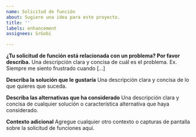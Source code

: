 ```yaml
---
name: Solicitud de función
about: Sugiere una idea para este proyecto.
title: ''
labels: enhancement
assignees: SrGobi

---
```


**¿Tu solicitud de función está relacionada con un problema? Por favor describa.**
Una descripción clara y concisa de cuál es el problema. Ex. Siempre me siento frustrado cuando [...]

**Describa la solución que le gustaría**
Una descripción clara y concisa de lo que quieres que suceda.

**Describa las alternativas que ha considerado**
Una descripción clara y concisa de cualquier solución o característica alternativa que haya considerado.

**Contexto adicional**
Agregue cualquier otro contexto o capturas de pantalla sobre la solicitud de funciones aquí.
